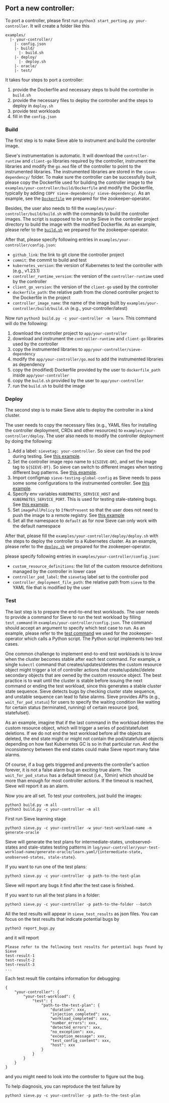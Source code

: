 ## Port a new controller:
To port a controller, please first run `python3 start_porting.py your-controller`.
It will create a folder like this
```
examples/
  |- your-controller/
    |- config.json
    |- build/
      |- build.sh
    |- deploy/
      |- deploy.sh
    |- oracle/
    |- test/
```
It takes four steps to port a controller:
1. provide the Dockerfile and necessary steps to build the controller in `build.sh`
2. provide the necessary files to deploy the controller and the steps to deploy in `deploy.sh`
3. provide test workloads
4. fill in the `config.json`

### Build
The first step is to make Sieve able to instrument and build the controller image.

Sieve's instrumentation is automatic. It will download the `controller-runtime` and `client-go` libraries required by the controller, instrument the libraries and modify the `go.mod` file of the controller to point to the instrumented libraries. The instrumented libraries are stored in the `sieve-dependency/` folder. To make sure the controller can be successfully built, please copy the Dockerfile used for building the controller image to the `examples/your-controller/build/Dockerfile` and modify the Dockerfile, typically by adding `COPY sieve-dependency/ sieve-dependency/`. As an example, see the [`Dockerfile`](../examples/zookeeper-operator/build/Dockerfile#L17) we prepared for the zookeeper-operator.

Besides, the user also needs to fill the `examples/your-controller/build/build.sh` with the commands to build the controller images. The script is supposed to be run by Sieve in the controller project directory to build the image with the modified Dockerfile. As an example, please refer to the [`build.sh`](../examples/zookeeper-operator/build/build.sh) we prepared for the zookeeper-operator.

After that, please specify following entries in `examples/your-controller/config.json`:
- `github_link`: the link to git clone the controller project
- `commit`: the commit to build and test
- `kubernetes_version`: the version of Kubernetes to test the controller with (e.g., v1.23.1)
- `controller_runtime_version`: the version of the `controller-runtime` used by the controller
- `client_go_version`: the version of the `client-go` used by the controller
- `dockerfile_path`: the relative path from the cloned controller project to the Dockerfile in the project
- `controller_image_name`: the name of the image built by `examples/your-controller/build/build.sh` (e.g., your-controller/latest)

Now run `python3 build.py -c your-controller -m learn`. This command will do the following:
1. download the controller project to `app/your-controller`
2. download and instrument the `controller-runtime` and `client-go` libraries used by the controller
3. copy the instrumented libraries to `app/your-controller/sieve-dependency`
4. modify the `app/your-controller/go.mod` to add the instrumented libraries as dependency
5. copy the (modified) Dockerfile provided by the user to `dockerfile_path` inside `app/your-controller`
6. copy the `build.sh` provided by the user to `app/your-controller`
7. run the `build.sh` to build the image


### Deploy
The second step is to make Sieve able to deploy the controller in a kind cluster.

The user needs to copy the necessary files (e.g., YAML files for installing the controller deployment, CRDs and other resources) to `examples/your-controller/deploy`. The user also needs to modify the controller deployment by doing the following:
1. Add a label: `sievetag: your-controller`. So sieve can find the pod during testing. See [this example](../examples/zookeeper-operator/deploy/default_ns/operator.yaml#L10).
2. Set the controller image repo name to `${SIEVE-DR}`, and set the image tag to `${SIEVE-DT}`. So sieve can switch to different images when testing different bug patterns. See [this example](../examples/zookeeper-operator/deploy/default_ns/operator.yaml#L21).
3. Import configmap `sieve-testing-global-config` as Sieve needs to pass some some configurations to the instrumented controller. See [this example](../examples/zookeeper-operator/deploy/default_ns/operator.yaml#L44).
4. Specify env variables `KUBERNETES_SERVICE_HOST` and `KUBERNETES_SERVICE_PORT`. This is used for testing stale-stateing bugs. See [this example](../examples/zookeeper-operator/deploy/default_ns/operator.yaml#L39).
5. Set `imagePullPolicy` to `IfNotPresent` so that the user does not need to push the image to a remote registry. See [this example](../examples/zookeeper-operator/deploy/default_ns/operator.yaml#L27)
6. Set all the namespace to `default` as for now Sieve can only work with the default namespace

After that, please fill the `examples/your-controller/deploy/deploy.sh` with the steps to deploy the controller to a Kubernetes cluster. As an example, please refer to the [`deploy.sh`](../examples/zookeeper-operator/deploy/deploy.sh) we prepared for the zookeeper-operator.

please specify following entries in `examples/your-controller/config.json`:
- `custom_resource_definitions`: the list of the custom resource definitions managed by the controller in lower case
- `controller_pod_label`: the `sievetag` label set to the controller pod
- `controller_deployment_file_path`: the relative path from `sieve` to the YAML file that is modified by the user

### Test
The last step is to prepare the end-to-end test workloads. The user needs to provide a command for Sieve to run the test workload by filling `test_command` in `examples/your-controller/config.json`. The command should accept an argument to specify which test case to run. As an example, please refer to the [test command](../examples/zookeeper-operator/config.json#L9) we used for the zookeeper-operator which calls a Python script. The Python script implements two test cases.

One common challenge to implement end-to-end test workloads is to know when the cluster becomes stable after each test command. For example, a single `kubectl` command that creates/updates/deletes the custom resource object might trigger a lot of controller actions that create/update//delete secondary objects that are owned by the custom resource object. The best practice is to wait until the cluster is stable before issuing the next command or ending the test workload, since this generates a stable cluster state sequence. Sieve detects bugs by checking cluster state sequence, and unstable sequence can lead to false alarms. Sieve provides APIs (e.g., `wait_for_pod_status`) for users to specify the waiting condition like waiting for certain status (terminated, running) of certain resource (pod, statefulset).

As an example, imagine that if the last command in the workload deletes the custom resource object, which will trigger a series of pod/statefulset deletions. If we do not end the test workload before all the objects are deleted, the end state might or might not contain the pod/statefulset objects depending on how fast Kubernetes GC is so in that particular run. And the inconsistency between the end states could make Sieve report many false alarms.

Of course, if a bug gets triggered and prevents the controller's action forever, it is not a false alarm bug an exciting true alarm. The `wait_for_pod_status` has a default timeout (i.e., 10min) which should be more than enough for most controller actions. If the timeout is reached, Sieve will report it as an alarm.

Now you are all set. To test your controllers, just build the images:
```
python3 build.py -m all
python3 build.py -c your-controller -m all
```
First run Sieve learning stage
```
python3 sieve.py -c your-controller -w your-test-workload-name -m generate-oracle
```
Sieve will generate the test plans for intermediate-states, unobserved-states and stale-states testing patterns in `log/your-controller/your-test-workload-name/generate-oracle/learn.yaml/{intermediate-state, unobserved-states, stale-state}`.

If you want to run one of the test plans:
```
python3 sieve.py -c your-controller -p path-to-the-test-plan
```
Sieve will report any bugs it find after the test case is finished.

If you want to run all the test plans in a folder:
```
python3 sieve.py -c your-controller -p path-to-the-folder --batch
```
All the test results will appear in `sieve_test_results` as json files.
You can focus on the test results that indicate potential bugs by
```
python3 report_bugs.py
```
and it will report
```
Please refer to the following test results for potential bugs found by Sieve
test-result-1
test-result-2
test-result-3
...
```

Each test result file contains information for debugging:
```
{
    "your-controller": {
        "your-test-workload": {
            "test": {
                "path-to-the-test-plan": {
                    "duration": xxx,
                    "injection_completed": xxx,
                    "workload_completed": xxx,
                    "number_errors": xxx,
                    "detected_errors": xxx,
                    "no_exception": xxx,
                    "exception_message": xxx,
                    "test_config_content": xxx,
                    "host": xxx
                }
            }
        }
    }
}
```
and you might need to look into the controller to figure out the bug.

To help diagnosis, you can reproduce the test failure by
```
python3 sieve.py -c your-controller -p path-to-the-test-plan
```
